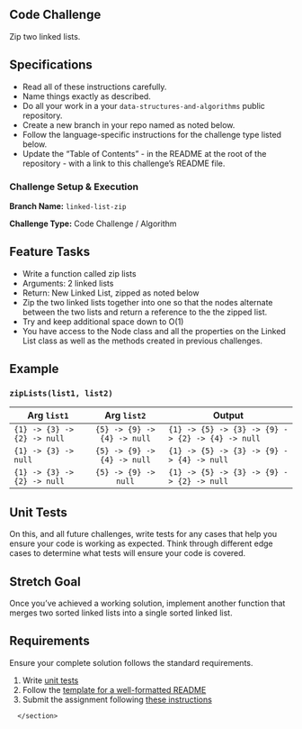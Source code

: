 <section style="height: auto;">
        <h1 id="code-challenge">Code Challenge</h1>

<p>Zip two linked lists.</p>

<h2 id="specifications">Specifications</h2>

<ul>
  <li>Read all of these instructions carefully.</li>
  <li>Name things exactly as described.</li>
  <li>Do all your work in a your <code class="language-plaintext highlighter-rouge">data-structures-and-algorithms</code> public repository.</li>
  <li>Create a new branch in your repo named as noted below.</li>
  <li>Follow the language-specific instructions for the challenge type listed below.</li>
  <li>Update the “Table of Contents” - in the README at the root of the repository - with a link to this challenge’s README file.</li>
</ul>

<h3 id="challenge-setup--execution">Challenge Setup &amp; Execution</h3>

<p><strong>Branch Name:</strong> <code class="language-plaintext highlighter-rouge">linked-list-zip</code></p>

<p><strong>Challenge Type:</strong> Code Challenge / Algorithm</p>

<h2 id="feature-tasks">Feature Tasks</h2>

<ul>
  <li>Write a function called zip lists</li>
  <li>Arguments: 2 linked lists</li>
  <li>Return: New Linked List, zipped as noted below</li>
  <li>Zip the two linked lists together into one so that the nodes alternate between the two lists and return a reference to the the zipped list.</li>
  <li>Try and keep additional space down to O(1)</li>
  <li>You have access to the Node class and all the properties on the Linked List class as well as the methods created in previous challenges.</li>
</ul>

<h2 id="example">Example</h2>

<h3 id="ziplistslist1-list2"><code class="language-plaintext highlighter-rouge">zipLists(list1, list2)</code></h3>

<table>
  <thead>
    <tr>
      <th>Arg <code class="language-plaintext highlighter-rouge">list1</code></th>
      <th style="text-align: center">Arg <code class="language-plaintext highlighter-rouge">list2</code></th>
      <th>Output</th>
    </tr>
  </thead>
  <tbody>
    <tr>
      <td><code class="language-plaintext highlighter-rouge">{1} -&gt; {3} -&gt; {2} -&gt; null</code></td>
      <td style="text-align: center"><code class="language-plaintext highlighter-rouge">{5} -&gt; {9} -&gt; {4} -&gt; null</code></td>
      <td><code class="language-plaintext highlighter-rouge">{1} -&gt; {5} -&gt; {3} -&gt; {9} -&gt; {2} -&gt; {4} -&gt; null</code></td>
    </tr>
    <tr>
      <td><code class="language-plaintext highlighter-rouge">{1} -&gt; {3} -&gt; null</code></td>
      <td style="text-align: center"><code class="language-plaintext highlighter-rouge">{5} -&gt; {9} -&gt; {4} -&gt; null</code></td>
      <td><code class="language-plaintext highlighter-rouge">{1} -&gt; {5} -&gt; {3} -&gt; {9} -&gt; {4} -&gt; null</code></td>
    </tr>
    <tr>
      <td><code class="language-plaintext highlighter-rouge">{1} -&gt; {3} -&gt; {2} -&gt; null</code></td>
      <td style="text-align: center"><code class="language-plaintext highlighter-rouge">{5} -&gt; {9} -&gt; null</code></td>
      <td><code class="language-plaintext highlighter-rouge">{1} -&gt; {5} -&gt; {3} -&gt; {9} -&gt; {2} -&gt; null</code></td>
    </tr>
  </tbody>
</table>

<h2 id="unit-tests">Unit Tests</h2>

<p>On this, and all future challenges, write tests for any cases that help you ensure your code is working as expected. Think through different edge cases to determine what tests will ensure your code is covered.</p>

<h2 id="stretch-goal">Stretch Goal</h2>

<p>Once you’ve achieved a working solution, implement another function that merges two sorted linked lists into a single sorted linked list.</p>

<h2 id="requirements">Requirements</h2>

<p>Ensure your complete solution follows the standard requirements.</p>

<ol>
  <li>Write <a href="../../Challenge_Testing" target="_blank">unit tests</a></li>
  <li>Follow the <a href="../../Challenge_Documentation" target="_blank">template for a well-formatted README</a></li>
  <li>Submit the assignment following <a href="../../Challenge_Submission" target="_blank">these instructions</a></li>
</ol>


      </section>